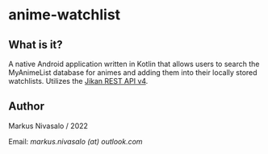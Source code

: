 # anime-watchlist

## What is it?
A native Android application written in Kotlin that allows users to search the MyAnimeList database for animes and adding them into their locally stored watchlists. Utilizes the [Jikan REST API v4](https://docs.api.jikan.moe/).

## Author

Markus Nivasalo / 2022

Email: _markus.nivasalo (at) outlook.com_
